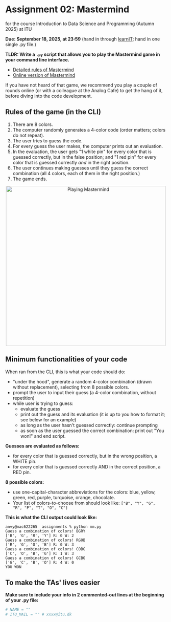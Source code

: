 # Assignment 02: Mastermind

for the course Introduction to Data Science and Programming (Autumn 2025) at ITU

**Due: September 18, 2025, at 23:59** (hand in through [learnIT](https://learnit.itu.dk/course/view.php?id=3024641); hand in one single .py file.)

**TLDR: Write a `.py` script that allows you to play the Mastermind game in your command line interface.**

* [Detailed rules of Mastermind](https://www.wikihow.com/Play-Mastermind)
* [Online version of Mastermind](https://www.webgamesonline.com/codebreaker/)

If you have not heard of that game, we recommend you play a couple of rounds online (or with a colleague at the Analog Cafe) to get the hang of it, before diving into the code development.

## Rules of the game (in the CLI)

1. There are 8 colors.
2. The computer randomly generates a 4-color code (order matters; colors do not repeat).
3. The user tries to guess the code.
4. For every guess the user makes, the computer prints out an evaluation.
5. In the evaluation, the user gets "1 white pin" for every color that is guessed correctly, but in the false position; and "1 red pin" for every color that is guessed correctly *and* in the right position.
6. The user continues making guesses until they guess the correct combination (all 4 colors, each of them in the right position.)
7. The game ends.

<p style="text-align:center;">
    <img src="img/mm.jpg" alt="Playing Mastermind" width=500px>
</p>

## Minimum functionalities of your code

When ran from the CLI, this is what your code should do:
* "under the hood", generate a random 4-color combination (drawn without replacement), selecting from 8 possible colors.
* prompt the user to input their guess (a 4-color combination, without repetition)
* while user is trying to guess:
    * evaluate the guess
    * print out the guess and its evaluation (it is up to you how to format it; see below for an example)
    * as long as the user hasn't guessed correctly: continue prompting
    * as soon as the user guessed the correct combination: print out "You won!" and end script.

**Guesses are evaluated as follows:**
* for every color that is guessed correctly, but in the wrong position, a WHITE pin.
* for every color that is guessed correctly AND in the correct position, a RED pin.

**8 possible colors:**
* use one-capital-character abbreviations for the colors: blue, yellow, green, red, purple, turquoise, orange, chocolate.
* Your list of colors-to-choose from should look like: `["B", "Y", "G", "R", "P", "T", "O", "C"]`

**This is what the CLI output could look like:**
```
anvy@mac622265  assignments % python mm.py
Guess a combination of colors! BGRY
['B', 'G', 'R', 'Y'] R: 0 W: 2
Guess a combination of colors! RGOB
['R', 'G', 'O', 'B'] R: 0 W: 3
Guess a combination of colors! COBG
['C', 'O', 'B', 'G'] R: 1 W: 3
Guess a combination of colors! GCBO
['G', 'C', 'B', 'O'] R: 4 W: 0
YOU WON
```

## To make the TAs' lives easier

**Make sure to include your info in 2 commented-out lines at the beginning of your .py file:**

```python
# NAME = ""
# ITU_MAIL = "" # xxxx@itu.dk
```